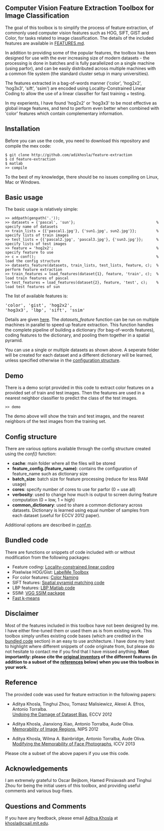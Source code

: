 Computer Vision Feature Extraction Toolbox for Image Classification
-------------------------------------------------------------------

The goal of this toolbox is to simplify the process of feature extraction, of commonly used computer vision features such as HOG, SIFT, GIST and Color, for tasks related to image classification. The details of the included features are available in <a href="FEATURES.md">FEATURES.md</a>.

In addition to providing some of the popular features, the toolbox has been designed for use with the ever increasing size of modern datasets - the processing is done in batches and is fully parallelized on a single machine (using parfor), and can be easily distributed across multiple machines with a common file system (the standard cluster setup in many universities).

The features extracted in a bag-of-words manner ('color', 'hog2x2', 'hog3x3', 'sift', 'ssim') are encoded using Locality-Constrained Linear Coding to allow the use of a linear classifier for fast training + testing.

In my experients, I have found 'hog2x2' or 'hog3x3' to be most effective as global image features, and tend to perform even better when combined with 'color' features which contain complementary information.

Installation
------------
Before you can use the code, you need to download this repository and compile the mex code:

    $ git clone http://github.com/adikhosla/feature-extraction
    $ cd feature-extraction
    $ matlab
    >> compile
    
To the best of my knowledge, there should be no issues compiling on Linux, Mac or Windows.

Basic usage
-----------

The basic usage is relatively simple:
    
    >> addpath(genpath('.'));
    >> datasets = {'pascal', 'sun'};                                     % specify name of datasets
    >> train_lists = {{'pascal1.jpg'}, {'sun1.jpg', sun2.jpg'}};         % specify lists of train images
    >> test_lists = {{'pascal2.jpg', 'pascal3.jpg'}, {'sun3.jpg'}};      % specify lists of test images
    >> feature = 'hog2x2';                                               % specify feature to use 
    >> c = conf();                                                       % load the config structure
    >> datasets_feature(datasets, train_lists, test_lists, feature, c);  % perform feature extraction
    >> train_features = load_features(dataset{1}, feature, 'train', c);  % load train features of pascal
    >> test_features = load_features(dataset{2}, feature, 'test', c);    % load test features of sun

The list of available features is: <pre>'color', 'gist', 'hog2x2', 'hog3x3', 'lbp', 'sift', 'ssim'</pre> 

Details are given <a href="FEATURES.md">here</a>. The <i>datasets_feature</i> function can be run on multiple machines in parallel to speed up feature extraction. This function handles the complete pipeline of building a dictionary (for bag-of-words features), coding features to the dictionary, and pooling them together in a spatial pyramid.

You can use a single or multiple datasets as shown above. A seperate folder will be created for each dataset and a different dictionary will be learned, unless specified otherwise in the <a href="#config-structure">configuration structure</a>.

Demo
----

There is a demo script provided in this code to extract color features on a provided set of train and test images. Then the features are used in a nearest neighbor classifier to predict the class of the test images.

    >> demo

The demo above will show the train and test images, and the nearest neighbors of the test images from the training set.

Config structure
----------------

There are various options available through the config structure created using the <i>conf()</i> function:
 - <b>cache</b>: main folder where all the files will be stored
 - <b>feature_config.(feature_name)</b>: contains the configuration of feature_name such as dictionary size
 - <b>batch_size</b>: batch size for feature processing (reduce for less RAM usage)
 - <b>cores</b>: specify number of cores to use for parfor (0 = use all)
 - <b>verbosity</b>: used to change how much is output to screen during feature computation (0 = low, 1 = high)
 - <b>common_dictionary</b>: used to share a common dictionary across datasets. Dictionary is learned using equal number of samples from each dataset (useful for ECCV 2012 paper).

Additional options are described in <i><a href="util/conf.m">conf.m</a></i>.

Bundled code
------------
There are functions or snippets of code included with or without modification from the following packages:
 - Feature coding: <a href="http://www.ifp.illinois.edu/~jyang29/codes/CVPR10-LLC.rar">Locality-constrained linear coding</a>
 - Pixelwise HOG/Gist: <a href="http://labelme.csail.mit.edu/LabelMeToolbox/LabelMeToolbox.zip">LabelMe Toolbox</a>
 - For color features: <a href="http://lear.inrialpes.fr/people/vandeweijer/code/ColorNaming.tar">Color Naming</a>
 - SIFT features: <a href="http://www.cs.illinois.edu/homes/slazebni/research/SpatialPyramid.zip">Spatial pyramid matching code</a>
 - LBP features: <a href="http://www.cse.oulu.fi/CMV/Downloads/LBPMatlab">LBP Matlab code</a>
 - SSIM: <a href="http://www.robots.ox.ac.uk/~vgg/software/SelfSimilarity/">VGG SSIM package</a>
 - <a href="http://cseweb.ucsd.edu/~elkan/fastkmeans.tar">Fast k-means</a>

Disclaimer
----------

Most of the features included in this toolbox have not been designed by me. I have either fine-tuned them or used them as is from existing work. This toolbox simply unifies existing code bases (which are credited in the <a href="#bundled-code">bundled code</a> section) in an easy to use architecture. I have done my best to highlight where different snippets of code originate from, but please do not hesitate to contact me if you find that I have missed anything. <b>Most importantly: please cite the <a href="FEATURES.md">original inventors</a> of the different features (in addition to a subset of the <a href="#reference">references</a> below) when you use this toolbox in your work.</b>

Reference
---------

The provided code was used for feature extraction in the following papers:
 - Aditya Khosla, Tinghui Zhou, Tomasz Malisiewicz, Alexei A. Efros, Antonio Torralba.
 <br><a href="http://undoingbias.csail.mit.edu">Undoing the Damage of Dataset Bias</a>, ECCV 2012

 - Aditya Khosla, Jianxiong Xiao, Antonio Torralba, Aude Oliva.
 <br><a href="http://people.csail.mit.edu/khosla/projects/regionmem/">Memorability of Image Regions</a>, NIPS 2012

 - Aditya Khosla, Wilma A. Bainbridge, Antonio Torralba, Aude Oliva. 
 <br><a href="http://people.csail.mit.edu/khosla">Modifying the Memorability of Face Photographs</a>, ICCV 2013

Please cite a subset of the above papers if you use this code.

Acknowledgements
----------------

I am extremely grateful to Oscar Beijbom, Hamed Pirsiavash and Tinghui Zhou for being the initial users of this toolbox, and providing useful comments and various bug-fixes.

Questions and Comments
----------------------
If you have any feedback, please email <a href="http://people.csail.mit.edu/khosla">Aditya Khosla</a> at <a href="mailto:khosla@csail.mit.edu">khosla@csail.mit.edu</a>.
